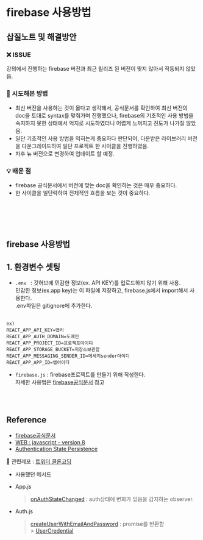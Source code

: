 # firebase 사용방법

## 삽질노트 및 해결방안

### ❌ ISSUE

강의에서 진행하는 firebase 버전과 최근 릴리즈 된 버전이 맞지 않아서 작동되지 않았음. <br/>

### 🧐 시도해본 방법

- 최신 버전을 사용하는 것이 옳다고 생각해서, 공식문서를 확인하여 최신 버전의 doc을 토대로 syntax를 맞춰가며 진행했으나, firebase의 기초적인 사용 방법을 숙지하지 못한 상태에서 억지로 시도하였더니 어렵게 느껴지고 진도가 나가질 않았음.
- 일단 기초적인 사용 방법을 익히는게 중요하다 판단되어, 다운받은 라이브러리 버전을 다운그레이드하여 일단 프로젝트 한 사이클을 진행하였음.
- 차후 뉴 버전으로 변경하여 업데이트 할 예정.

### 💡 배운 점

- firebase 공식문서에서 버전에 맞는 doc을 확인하는 것은 매우 중요하다.
- 한 사이클을 일단락하여 전체적인 흐름을 보는 것이 중요하다.

## <br/><br/>

## firebase 사용방법

## 1. 환경변수 셋팅

- `.env `
  : 깃허브에 민감한 정보(ex. API KEY)를 업로드하지 않기 위해 사용. <br/>
  민감한 정보(ex.app key)는 이 파일에 저장하고, firebase.js에서 import해서 사용한다. <br/>
  .env파일은 gitignore에 추가한다.<br/><br/>

```
ex)
REACT_APP_API_KEY=앱키
REACT_APP_AUTH_DOMAIN=도메인
REACT_APP_PROJECT_ID=프로젝트아이디
REACT_APP_STORAGE_BUCKET=저장소보관함
REACT_APP_MESSAGING_SENDER_ID=메세지sender아이디
REACT_APP_APP_ID=앱아이디
```

- `firebase.js`
  : firebase프로젝트를 만들기 위해 작성한다.<br/>
  자세한 사용법은 [firebase공식문서](https://firebase.google.com/docs/web/setup?hl=ko) 참고 <br/>

<br>
<br>

## Reference

- [firebase공식문서](https://firebase.google.com/docs/web/setup?hl=ko)
- [WEB : javascript - version 8](https://firebase.google.com/docs/reference/js/v8/firebase.auth.Auth?authuser=0#setpersistence)
- [Authentication State Persistence](https://firebase.google.com/docs/auth/web/auth-state-persistence#web-version-8)

🔗 관련레포 : [트위터 클론코딩](https://github.com/sukyoungshin/twitter-clone) <br>

- 사용했던 메서드
- App.js<br/>

  > [onAuthStateChanged](https://firebase.google.com/docs/reference/js/v8/firebase.auth.Auth?authuser=0#onauthstatechanged) : auth상태에 변화가 있음을 감지하는 observer. <br/>

- Auth.js<br/>
  > [createUserWithEmailAndPassword](https://firebase.google.com/docs/reference/js/v8/firebase.auth.Auth?authuser=0#createuserwithemailandpassword) : promise를 반환함<br/> > [UserCredential](https://firebase.google.com/docs/reference/js/v8/firebase.auth?authuser=0#usercredential)<br/>
